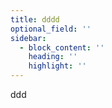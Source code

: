 ```yaml
---
title: dddd
optional_field: ''
sidebar:
  - block_content: ''
    heading: ''
    highlight: ''
---
```

ddd

